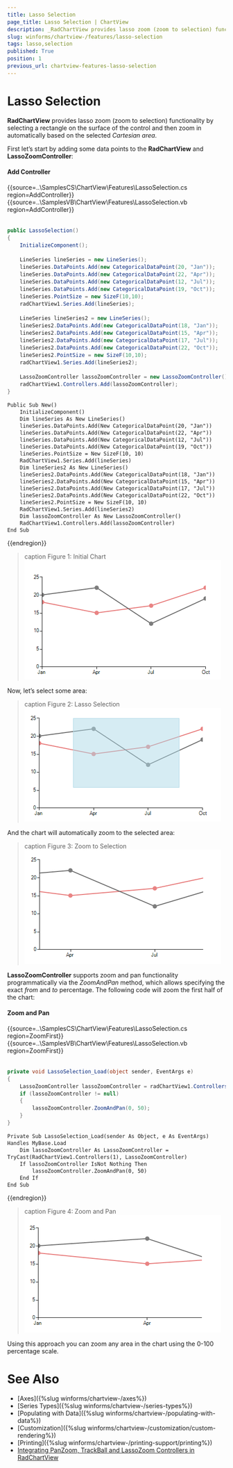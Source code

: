 ```yaml
---
title: Lasso Selection
page_title: Lasso Selection | ChartView
description: _RadChartView provides lasso zoom (zoom to selection) functionality by selecting a rectangle on the surface of the control and then zoom in automatically based on the selected Cartesian area
slug: winforms/chartview-/features/lasso-selection
tags: lasso,selection
published: True
position: 1
previous_url: chartview-features-lasso-selection
---
```


# Lasso Selection

__RadChartView__ provides lasso zoom (zoom to selection) functionality by selecting a rectangle on the surface of the control and then zoom in automatically based on the selected *Cartesian area*.

First let’s start by adding some data points to the __RadChartView__ and __LassoZoomController__: 

#### Add Controller

{{source=..\SamplesCS\ChartView\Features\LassoSelection.cs region=AddController}} 
{{source=..\SamplesVB\ChartView\Features\LassoSelection.vb region=AddController}} 

````C#
        
public LassoSelection()
{
    InitializeComponent();
    
    LineSeries lineSeries = new LineSeries();
    lineSeries.DataPoints.Add(new CategoricalDataPoint(20, "Jan"));
    lineSeries.DataPoints.Add(new CategoricalDataPoint(22, "Apr"));
    lineSeries.DataPoints.Add(new CategoricalDataPoint(12, "Jul"));
    lineSeries.DataPoints.Add(new CategoricalDataPoint(19, "Oct"));
    lineSeries.PointSize = new SizeF(10,10);
    radChartView1.Series.Add(lineSeries);
    
    LineSeries lineSeries2 = new LineSeries();
    lineSeries2.DataPoints.Add(new CategoricalDataPoint(18, "Jan"));
    lineSeries2.DataPoints.Add(new CategoricalDataPoint(15, "Apr"));
    lineSeries2.DataPoints.Add(new CategoricalDataPoint(17, "Jul"));
    lineSeries2.DataPoints.Add(new CategoricalDataPoint(22, "Oct"));
    lineSeries2.PointSize = new SizeF(10,10);            
    radChartView1.Series.Add(lineSeries2);
    
    LassoZoomController lassoZoomController = new LassoZoomController();
    radChartView1.Controllers.Add(lassoZoomController);
}

````
````VB.NET
Public Sub New()
    InitializeComponent()
    Dim lineSeries As New LineSeries()
    lineSeries.DataPoints.Add(New CategoricalDataPoint(20, "Jan"))
    lineSeries.DataPoints.Add(New CategoricalDataPoint(22, "Apr"))
    lineSeries.DataPoints.Add(New CategoricalDataPoint(12, "Jul"))
    lineSeries.DataPoints.Add(New CategoricalDataPoint(19, "Oct"))
    lineSeries.PointSize = New SizeF(10, 10)
    RadChartView1.Series.Add(lineSeries)
    Dim lineSeries2 As New LineSeries()
    lineSeries2.DataPoints.Add(New CategoricalDataPoint(18, "Jan"))
    lineSeries2.DataPoints.Add(New CategoricalDataPoint(15, "Apr"))
    lineSeries2.DataPoints.Add(New CategoricalDataPoint(17, "Jul"))
    lineSeries2.DataPoints.Add(New CategoricalDataPoint(22, "Oct"))
    lineSeries2.PointSize = New SizeF(10, 10)
    RadChartView1.Series.Add(lineSeries2)
    Dim lassoZoomController As New LassoZoomController()
    RadChartView1.Controllers.Add(lassoZoomController)
End Sub

````

{{endregion}} 

>caption Figure 1: Initial Chart
![chartview-features-lasso-selection 001](images/chartview-features-lasso-selection001.png)

Now, let’s select some area:

>caption Figure 2: Lasso Selection
![chartview-features-lasso-selection 002](images/chartview-features-lasso-selection002.png)

And the chart will automatically zoom to the selected area:

>caption Figure 3: Zoom to Selection
![chartview-features-lasso-selection 003](images/chartview-features-lasso-selection003.png)

__LassoZoomController__ supports zoom and pan functionality programmatically via the *ZoomAndPan*  method, which allows specifying the exact *from* and *to* percentage. The following code will zoom the first half of the chart: 

#### Zoom and Pan

{{source=..\SamplesCS\ChartView\Features\LassoSelection.cs region=ZoomFirst}} 
{{source=..\SamplesVB\ChartView\Features\LassoSelection.vb region=ZoomFirst}} 

````C#
        
private void LassoSelection_Load(object sender, EventArgs e)
{
    LassoZoomController lassoZoomController = radChartView1.Controllers[1] as LassoZoomController;
    if (lassoZoomController != null)
    {
        lassoZoomController.ZoomAndPan(0, 50);
    }
}

````
````VB.NET
Private Sub LassoSelection_Load(sender As Object, e As EventArgs) Handles MyBase.Load
    Dim lassoZoomController As LassoZoomController = TryCast(RadChartView1.Controllers(1), LassoZoomController)
    If lassoZoomController IsNot Nothing Then
        lassoZoomController.ZoomAndPan(0, 50)
    End If
End Sub

````

{{endregion}} 

>caption Figure 4: Zoom and Pan
![chartview-features-lasso-selection 004](images/chartview-features-lasso-selection004.png)

Using this approach you can zoom any area in the chart using the 0-100 percentage scale.

# See Also

* [Axes]({%slug winforms/chartview-/axes%})
* [Series Types]({%slug winforms/chartview-/series-types%})
* [Populating with Data]({%slug winforms/chartview-/populating-with-data%})
* [Customization]({%slug winforms/chartview-/customization/custom-rendering%})
* [Printing]({%slug winforms/chartview-/printing-support/printing%})
* [Integrating PanZoom, TrackBall and LassoZoom Controllers in RadChartView](http://www.telerik.com/support/kb/winforms/details/integrating-panzoom-trackball-and-lassozoom-controllers-in-radchartview)
